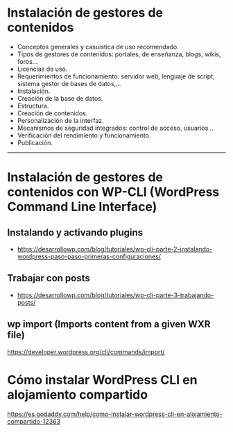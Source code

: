 # Instalación de gestores de contenidos
- Conceptos generales y casuística de uso recomendado.
- Tipos de gestores de contenidos: portales, de enseñanza, blogs, wikis, foros…
- Licencias de uso.
- Requerimientos de funcionamiento: servidor web, lenguaje de script, sistema gestor de bases de datos,…
- Instalación.
- Creación de la base de datos.
- Estructura.
- Creación de contenidos.
- Personalización de la interfaz.
- Mecanismos de seguridad integrados: control de acceso, usuarios…
- Verificación del rendimiento y funcionamiento.
- Publicación. 

--------------------

# Instalación de gestores de contenidos con WP-CLI (WordPress Command Line Interface)
## Instalando y activando plugins
* https://desarrollowp.com/blog/tutoriales/wp-cli-parte-2-instalando-wordpress-paso-paso-primeras-configuraciones/

## Trabajar con posts
* https://desarrollowp.com/blog/tutoriales/wp-cli-parte-3-trabajando-posts/
## wp import (Imports content from a given WXR file)
https://developer.wordpress.org/cli/commands/import/

# Cómo instalar WordPress CLI en alojamiento compartido
https://es.godaddy.com/help/como-instalar-wordpress-cli-en-alojamiento-compartido-12363

